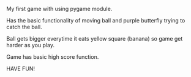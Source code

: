 My first game with using pygame module. 

Has the basic functionality of moving ball and purple butterfly trying to catch the ball. 

Ball gets bigger everytime it eats yellow square (banana) so game get harder as you play. 

Game has basic high score function. 

HAVE FUN!

